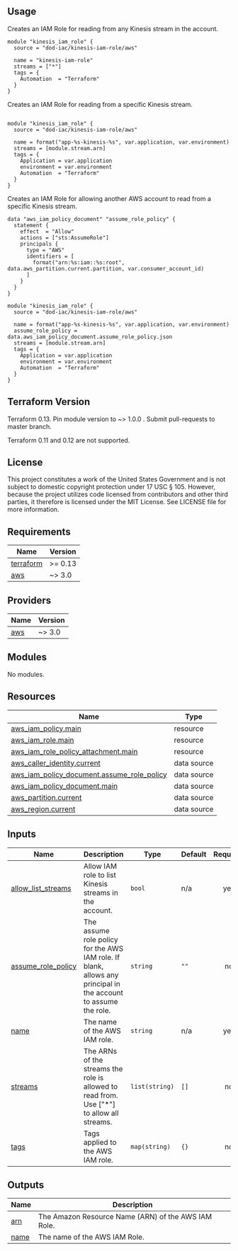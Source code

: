 <!-- BEGINNING OF PRE-COMMIT-TERRAFORM DOCS HOOK -->
## Usage

Creates an IAM Role for reading from any Kinesis stream in the account.

```hcl
module "kinesis_iam_role" {
  source = "dod-iac/kinesis-iam-role/aws"

  name = "kinesis-iam-role"
  streams = ["*"]
  tags = {
    Automation  = "Terraform"
  }
}
```

Creates an IAM Role for reading from a specific Kinesis stream.

```hcl

module "kinesis_iam_role" {
  source = "dod-iac/kinesis-iam-role/aws"

  name = format("app-%s-kinesis-%s", var.application, var.environment)
  streams = [module.stream.arn]
  tags = {
    Application = var.application
    environment = var.environment
    Automation  = "Terraform"
  }
}
```

Creates an IAM Role for allowing another AWS account to read from a specific Kinesis stream.

```hcl
data "aws_iam_policy_document" "assume_role_policy" {
  statement {
    effect  = "Allow"
    actions = ["sts:AssumeRole"]
    principals {
      type = "AWS"
      identifiers = [
        format("arn:%s:iam::%s:root", data.aws_partition.current.partition, var.consumer_account_id)
      ]
    }
  }
}

module "kinesis_iam_role" {
  source = "dod-iac/kinesis-iam-role/aws"

  name = format("app-%s-kinesis-%s", var.application, var.environment)
  assume_role_policy = data.aws_iam_policy_document.assume_role_policy.json
  streams = [module.stream.arn]
  tags = {
    Application = var.application
    environment = var.environment
    Automation  = "Terraform"
  }
}
```

## Terraform Version

Terraform 0.13. Pin module version to ~> 1.0.0 . Submit pull-requests to master branch.

Terraform 0.11 and 0.12 are not supported.

## License

This project constitutes a work of the United States Government and is not subject to domestic copyright protection under 17 USC § 105.  However, because the project utilizes code licensed from contributors and other third parties, it therefore is licensed under the MIT License.  See LICENSE file for more information.

## Requirements

| Name | Version |
|------|---------|
| <a name="requirement_terraform"></a> [terraform](#requirement\_terraform) | >= 0.13 |
| <a name="requirement_aws"></a> [aws](#requirement\_aws) | ~> 3.0 |

## Providers

| Name | Version |
|------|---------|
| <a name="provider_aws"></a> [aws](#provider\_aws) | ~> 3.0 |

## Modules

No modules.

## Resources

| Name | Type |
|------|------|
| [aws_iam_policy.main](https://registry.terraform.io/providers/hashicorp/aws/latest/docs/resources/iam_policy) | resource |
| [aws_iam_role.main](https://registry.terraform.io/providers/hashicorp/aws/latest/docs/resources/iam_role) | resource |
| [aws_iam_role_policy_attachment.main](https://registry.terraform.io/providers/hashicorp/aws/latest/docs/resources/iam_role_policy_attachment) | resource |
| [aws_caller_identity.current](https://registry.terraform.io/providers/hashicorp/aws/latest/docs/data-sources/caller_identity) | data source |
| [aws_iam_policy_document.assume_role_policy](https://registry.terraform.io/providers/hashicorp/aws/latest/docs/data-sources/iam_policy_document) | data source |
| [aws_iam_policy_document.main](https://registry.terraform.io/providers/hashicorp/aws/latest/docs/data-sources/iam_policy_document) | data source |
| [aws_partition.current](https://registry.terraform.io/providers/hashicorp/aws/latest/docs/data-sources/partition) | data source |
| [aws_region.current](https://registry.terraform.io/providers/hashicorp/aws/latest/docs/data-sources/region) | data source |

## Inputs

| Name | Description | Type | Default | Required |
|------|-------------|------|---------|:--------:|
| <a name="input_allow_list_streams"></a> [allow\_list\_streams](#input\_allow\_list\_streams) | Allow IAM role to list Kinesis streams in the account. | `bool` | n/a | yes |
| <a name="input_assume_role_policy"></a> [assume\_role\_policy](#input\_assume\_role\_policy) | The assume role policy for the AWS IAM role.  If blank, allows any principal in the account to assume the role. | `string` | `""` | no |
| <a name="input_name"></a> [name](#input\_name) | The name of the AWS IAM role. | `string` | n/a | yes |
| <a name="input_streams"></a> [streams](#input\_streams) | The ARNs of the  streams the role is allowed to read from.  Use ["*"] to allow all streams. | `list(string)` | `[]` | no |
| <a name="input_tags"></a> [tags](#input\_tags) | Tags applied to the AWS IAM role. | `map(string)` | `{}` | no |

## Outputs

| Name | Description |
|------|-------------|
| <a name="output_arn"></a> [arn](#output\_arn) | The Amazon Resource Name (ARN) of the AWS IAM Role. |
| <a name="output_name"></a> [name](#output\_name) | The name of the AWS IAM Role. |
<!-- END OF PRE-COMMIT-TERRAFORM DOCS HOOK -->
